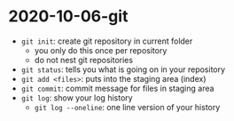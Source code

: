 # 2020-10-06-git

- `git init`: create git repository in current folder
	- you only do this once per repository
	- do not nest git repositories
- `git status`: tells you what is going on in your repository
- `git add <files>`: puts  <files> into the staging area (index)
- `git commit`: commit message for files in staging area
- `git log`: show your log history
	- `git log --oneline`: one line version of your history
